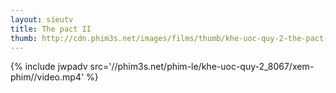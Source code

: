 ```yaml
---
layout: sieutv
title: The pact II
thumb: http://cdn.phim3s.net/images/films/thumb/khe-uoc-quy-2-the-pact-ii-2014.jpg
---
```

{% include jwpadv src='//phim3s.net/phim-le/khe-uoc-quy-2_8067/xem-phim//video.mp4' %}